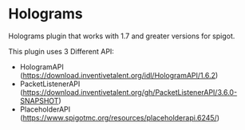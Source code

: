# Holograms
Holograms plugin that works with 1.7 and greater versions for spigot.

This plugin uses 3 Different API:
- HologramAPI (https://download.inventivetalent.org/idl/HologramAPI/1.6.2)
- PacketListenerAPI (https://download.inventivetalent.org/gh/PacketListenerAPI/3.6.0-SNAPSHOT)
- PlaceholderAPI (https://www.spigotmc.org/resources/placeholderapi.6245/)
